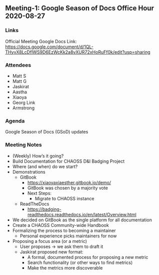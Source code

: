 ## Meeting-1: Google Season of Docs Office Hour 2020-08-27

### Links
Official Meeting Google Docs Link: https://docs.google.com/document/d/1QL-THyvX8LcDflWS9D6EzWcKk2a8vXUR72xHoRuFf0k/edit?usp=sharing

### Attendees
* Matt S
* Matt G
* Jaskirat
* Aastha
* Xiaoya
* Georg Link
* Armstrong

### Agenda
Google Season of Docs (GSoD) updates

### Meeting Notes
* (Weekly) How’s it going?
* Build Documentation for CHAOSS D&I Badging Project
 * Where (and when) do we start?
 * Demonstrations
   * GitBook
     * https://xiaoyaxiaesther.gitbook.io/demo/
     * GitBook was chosen by a majority vote
     * Next Steps:
       * Migrate to CHAOSS instance
    * ReadTheDocs
      * https://badging-readthedocs.readthedocs.io/en/latest/Overview.html
  * We decided on GitBook as the single platform for all documentation
* Create a CHAOSS Community-wide Handbook
 * Formalizing the process to becoming a maintainer
   * Personal experience picks maintainers for now
 * Proposing a focus area (or a metric)
   * User proposes -> we ask them to draft it
   * Jaskirat proposed new format:
     * A formal, documented process for proposing a new metric
     * Search functionality (or other ways to find metrics)
     * Make the metrics more discoverable
